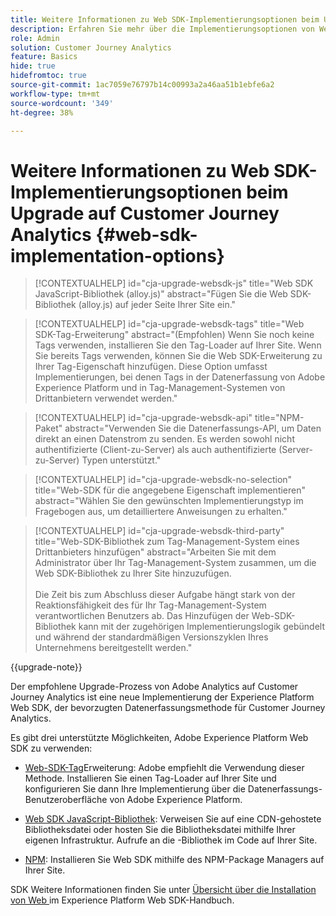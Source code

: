```yaml
---
title: Weitere Informationen zu Web SDK-Implementierungsoptionen beim Upgrade auf Customer Journey Analytics
description: Erfahren Sie mehr über die Implementierungsoptionen von Web SDK beim Upgrade auf Customer Journey Analytics
role: Admin
solution: Customer Journey Analytics
feature: Basics
hide: true
hidefromtoc: true
source-git-commit: 1ac7059e76797b14c00993a2a46aa51b1ebfe6a2
workflow-type: tm+mt
source-wordcount: '349'
ht-degree: 38%

---
```


# Weitere Informationen zu Web SDK-Implementierungsoptionen beim Upgrade auf Customer Journey Analytics {#web-sdk-implementation-options}

<!-- markdownlint-disable MD034 -->

>[!CONTEXTUALHELP]
>id="cja-upgrade-websdk-js"
>title="Web SDK JavaScript-Bibliothek (alloy.js)"
>abstract="Fügen Sie die Web SDK-Bibliothek (alloy.js) auf jeder Seite Ihrer Site ein."

<!-- markdownlint-enable MD034 -->

<!-- markdownlint-disable MD034 -->

>[!CONTEXTUALHELP]
>id="cja-upgrade-websdk-tags"
>title="Web SDK-Tag-Erweiterung"
>abstract="(Empfohlen) Wenn Sie noch keine Tags verwenden, installieren Sie den Tag-Loader auf Ihrer Site. Wenn Sie bereits Tags verwenden, können Sie die Web SDK-Erweiterung zu Ihrer Tag-Eigenschaft hinzufügen. Diese Option umfasst Implementierungen, bei denen Tags in der Datenerfassung von Adobe Experience Platform und in Tag-Management-Systemen von Drittanbietern verwendet werden."

<!-- markdownlint-enable MD034 -->

<!-- markdownlint-disable MD034 -->

>[!CONTEXTUALHELP]
>id="cja-upgrade-websdk-api"
>title="NPM-Paket"
>abstract="Verwenden Sie die Datenerfassungs-API, um Daten direkt an einen Datenstrom zu senden. Es werden sowohl nicht authentifizierte (Client-zu-Server) als auch authentifizierte (Server-zu-Server) Typen unterstützt."

<!-- markdownlint-enable MD034 -->

<!-- markdownlint-disable MD034 -->

>[!CONTEXTUALHELP]
>id="cja-upgrade-websdk-no-selection"
>title="Web-SDK für die angegebene Eigenschaft implementieren"
>abstract="Wählen Sie den gewünschten Implementierungstyp im Fragebogen aus, um detailliertere Anweisungen zu erhalten."

<!-- markdownlint-enable MD034 -->

<!-- markdownlint-disable MD034 -->

>[!CONTEXTUALHELP]
>id="cja-upgrade-websdk-third-party"
>title="Web-SDK-Bibliothek zum Tag-Management-System eines Drittanbieters hinzufügen"
>abstract="Arbeiten Sie mit dem Administrator über Ihr Tag-Management-System zusammen, um die Web SDK-Bibliothek zu Ihrer Site hinzuzufügen.<br><br>Die Zeit bis zum Abschluss dieser Aufgabe hängt stark von der Reaktionsfähigkeit des für Ihr Tag-Management-System verantwortlichen Benutzers ab. Das Hinzufügen der Web-SDK-Bibliothek kann mit der zugehörigen Implementierungslogik gebündelt und während der standardmäßigen Versionszyklen Ihres Unternehmens bereitgestellt werden."

<!-- markdownlint-enable MD034 -->

{{upgrade-note}}

Der empfohlene Upgrade-Prozess von Adobe Analytics auf Customer Journey Analytics ist eine neue Implementierung der Experience Platform Web SDK, der bevorzugten Datenerfassungsmethode für Customer Journey Analytics.

Es gibt drei unterstützte Möglichkeiten, Adobe Experience Platform Web SDK zu verwenden:

* [Web-SDK-Tag](https://experienceleague.adobe.com/en/docs/experience-platform/web-sdk/install/extension)Erweiterung: Adobe empfiehlt die Verwendung dieser Methode. Installieren Sie einen Tag-Loader auf Ihrer Site und konfigurieren Sie dann Ihre Implementierung über die Datenerfassungs-Benutzeroberfläche von Adobe Experience Platform.

* [Web SDK JavaScript-Bibliothek](https://experienceleague.adobe.com/en/docs/experience-platform/web-sdk/install/library): Verweisen Sie auf eine CDN-gehostete Bibliotheksdatei oder hosten Sie die Bibliotheksdatei mithilfe Ihrer eigenen Infrastruktur. Aufrufe an die -Bibliothek im Code auf Ihrer Site.

* [NPM](https://experienceleague.adobe.com/en/docs/experience-platform/web-sdk/install/npm): Installieren Sie Web SDK mithilfe des NPM-Package Managers auf Ihrer Site.

SDK Weitere Informationen finden Sie unter [Übersicht über die Installation von Web ](https://experienceleague.adobe.com/en/docs/experience-platform/web-sdk/install/overview) im Experience Platform Web SDK-Handbuch.




